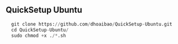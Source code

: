 ## QuickSetup Ubuntu
```py
  git clone https://github.com/dhoaibao/QuickSetup-Ubuntu.git
  cd QuickSetup-Ubuntu/
  sudo chmod +x ./*.sh
```
